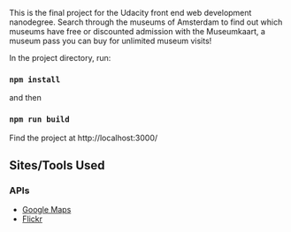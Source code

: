 This is the final project for the Udacity front end web development nanodegree.  Search through the museums of Amsterdam to find out which museums have free or discounted admission with the Museumkaart, a museum pass you can buy for unlimited museum visits!

In the project directory, run:
### `npm install`
and then 
### `npm run build`

Find the project at http://localhost:3000/

## Sites/Tools Used

### APIs

* [Google Maps](https://developers.google.com/maps/)
* [Flickr](https://www.flickr.com/services/developer/api/)
